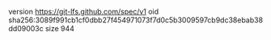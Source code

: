version https://git-lfs.github.com/spec/v1
oid sha256:3089f991cb1cf0dbb27f454971073f7d0c5b3009597cb9dc38ebab38dd09003c
size 944
